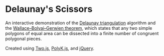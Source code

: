 # Delaunay's Scissors
An interactive demonstration of the [Delaunay triangulation](https://en.wikipedia.org/wiki/Delaunay_triangulation") algorithm and the [Wallace–Bolyai–Gerwien theorem](http://www.cut-the-knot.org/do_you_know/Bolyai.shtml), which states that any two simple polygons of equal area can be dissected into a finite number of congruent polygonal pieces.

Created using [Two.js](https://jonobr1.github.io/two.js/), [PolyK.js](http://polyk.ivank.net), and [jQuery](http://jquery.com).
